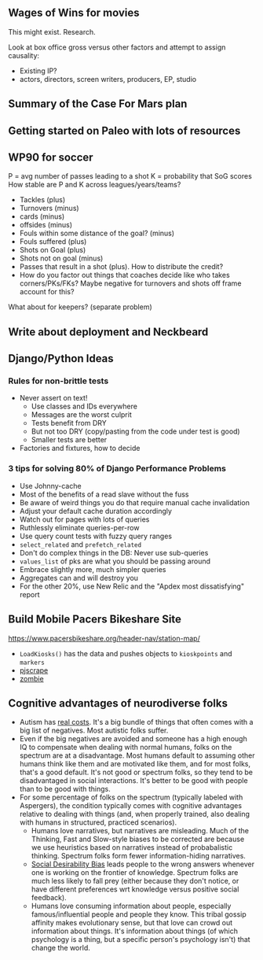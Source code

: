 ## Wages of Wins for movies

This might exist. Research.

Look at box office gross versus other factors and attempt to assign causality:

* Existing IP?
* actors, directors, screen writers, producers, EP, studio

## Summary of the Case For Mars plan

## Getting started on Paleo with lots of resources

## WP90 for soccer

P = avg number of passes leading to a shot
K = probability that SoG scores
How stable are P and K across leagues/years/teams?

* Tackles (plus)
* Turnovers (minus)
* cards (minus)
* offsides (minus)
* Fouls within some distance of the goal? (minus)
* Fouls suffered (plus)
* Shots on Goal (plus)
* Shots not on goal (minus)
* Passes that result in a shot (plus). How to distribute the credit?
* How do you factor out things that coaches decide like who takes corners/PKs/FKs? Maybe negative for turnovers and shots off frame account for this?

What about for keepers? (separate problem)

## Write about deployment and Neckbeard

## Django/Python Ideas

### Rules for non-brittle tests

* Never assert on text!
  * Use classes and IDs everywhere
  * Messages are the worst culprit
  * Tests benefit from DRY
  * But not too DRY (copy/pasting from the code under test is good)
  * Smaller tests are better
* Factories and fixtures, how to decide

### 3 tips for solving 80% of Django Performance Problems

* Use Johnny-cache
* Most of the benefits of a read slave without the fuss
* Be aware of weird things you do that require manual cache invalidation
* Adjust your default cache duration accordingly
* Watch out for pages with lots of queries
* Ruthlessly eliminate queries-per-row
* Use query count tests with fuzzy query ranges
* `select_related` and `prefetch_related`
* Don't do complex things in the DB: Never use sub-queries
* `values_list` of pks are what you should be passing around
* Embrace slightly more, much simpler queries
* Aggregates can and will destroy you
* For the other 20%, use New Relic and the "Apdex most dissatisfying" report

## Build Mobile Pacers Bikeshare Site

https://www.pacersbikeshare.org/header-nav/station-map/

* `LoadKiosks()` has the data and pushes objects to `kioskpoints` and `markers`
* [pjscrape](https://github.com/nrabinowitz/pjscrape)
* [zombie](http://zombie.labnotes.org/API)

## Cognitive advantages of neurodiverse folks

* Autism has [real costs](http://slatestarcodex.com/2015/10/12/against-against-autism-cures/). It's a big bundle of things that often comes with a big list of negatives. Most autistic folks suffer.
* Even if the big negatives are avoided and someone has a high enough IQ to compensate when dealing with normal humans, folks on the spectrum are at a disadvantage. Most humans default to assuming other humans think like them and are motivated like them, and for most folks, that's a good default. It's not good or spectrum folks, so they tend to be disadvantaged in social interactions. It's better to be good with people than to be good with things.
* For some percentage of folks on the spectrum (typically labeled with Aspergers),
  the condition typically comes with cognitive advantages relative to dealing with things
  (and, when properly trained, also dealing with humans in structured, practiced scenarios).
  * Humans love narratives, but narratives are misleading. Much of the Thinking, Fast and Slow-style biases to be corrected are because we use heuristics based on narratives instead of probabalistic thinking. Spectrum folks form fewer information-hiding narratives.
  * [Social Desirability Bias](http://econlog.econlib.org/archives/2015/10/social_undesira.html) leads people to the wrong answers whenever one is working on the frontier of knowledge. Spectrum folks are much less likely to fall prey (either because they don't notice, or have different preferences wrt knowledge versus positive social feedback).
  * Humans love consuming information about people, especially famous/influential people and people they know. This tribal gossip affinity makes evolutionary sense, but that love can crowd out information about things. It's information about things (of which psychology is a thing, but a specific person's psychology isn't) that change the world. 
